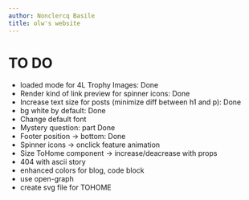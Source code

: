 ```yaml
---
author: Nonclercq Basile
title: olw's website
---
```


# TO DO

- loaded mode for 4L Trophy Images: Done
- Render kind of link preview for spinner icons: Done
- Increase text size for posts (minimize diff between h1 and p): Done
- bg white by default: Done
- Change default font
- Mystery question: part Done
- Footer position -> bottom: Done
- Spinner icons -> onclick feature animation
- Size ToHome component -> increase/deacrease with props
- 404 with ascii story
- enhanced colors for blog, code block
- use open-graph
- create svg file for TOHOME
